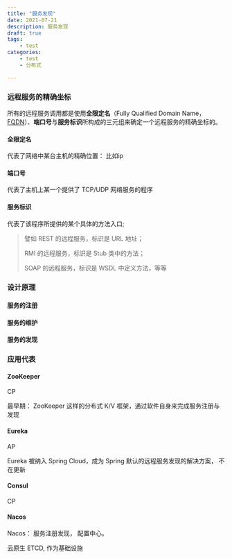 ```yaml
---
title: "服务发现"
date: 2021-07-21
description: 服务发现
draft: true
tags:
    - test
categories:
    - test
    - 分布式

---
```




### 远程服务的精确坐标

所有的远程服务调用都是使用**全限定名**（Fully Qualified Domain Name，[FQDN](https://en.wikipedia.org/wiki/Fully_qualified_domain_name)）、**端口号**与**服务标识**所构成的三元组来确定一个远程服务的精确坐标的。

#### 全限定名

代表了网络中某台主机的精确位置： 比如ip

#### **端口号**

代表了主机上某一个提供了 TCP/UDP 网络服务的程序

#### **服务标识**

代表了该程序所提供的某个具体的方法入口;  

> 譬如 REST 的远程服务，标识是 URL 地址；
>
> RMI 的远程服务，标识是 Stub 类中的方法；
>
> SOAP 的远程服务，标识是 WSDL 中定义方法，等等



### 设计原理

#### **服务的注册**

#### **服务的维护**

#### **服务的发现**



### 应用代表

#### ZooKeeper 

CP

最早期： ZooKeeper 这样的分布式 K/V 框架，通过软件自身来完成服务注册与发现

#### Eureka 

AP

 Eureka 被纳入 Spring Cloud，成为 Spring 默认的远程服务发现的解决方案， 不在更新

#### Consul 

CP

#### Nacos

 Nacos： 服务注册发现， 配置中心。

云原生 ETCD, 作为基础设施